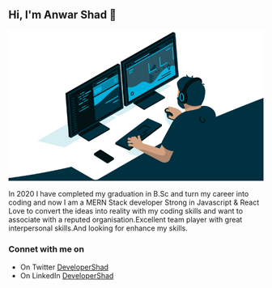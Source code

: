 ## Hi, I'm Anwar Shad 👋

![The San Juan Mountains are beautiful!](https://github.com/satwikn07/satwikn07/raw/main/Images/display.gif "San Juan Mountains")

<!-- **DeveloperShad/DeveloperShad** is a ✨ _special_ ✨ repository because its `README.md` (this file) appears on your GitHub profile. -->

In 2020 I have completed my graduation in B.Sc and turn my career into coding and now I am a MERN Stack developer Strong in Javascript & React Love to convert the ideas into reality with my coding skills and want to associate with a reputed organisation.Excellent team player with great interpersonal skills.And looking for enhance my skills.

### Connet with me on
- On Twitter [DeveloperShad](https://twitter.com/developershad)
- On LinkedIn [DeveloperShad](https://www.linkedin.com/in/developershad)


<!-- Here are some ideas to get you started:

- 🔭 I’m currently working on ...
- 🌱 I’m currently learning ...
- 👯 I’m looking to collaborate on ...
- 🤔 I’m looking for help with ...
- 💬 Ask me about ...
- 📫 How to reach me: ...
- 😄 Pronouns: ...
- ⚡ Fun fact: ... -->

